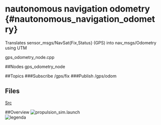 # nautonomous navigation odometry {#nautonomous_navigation_odometry}
Translates sensor_msgs/NavSat{Fix,Status} (GPS) into nav_msgs/Odometry using UTM

gps_odometry_node.cpp

##Nodes
gps_odometry_node

##Topics
###Subscribe
/gps/fix
###Publish
/gps/odom

## Files
[Src](dir_f0786d731d6caa33f02f75acf685d0f7.html)

##Overview
![propulsion_sim.launch](../images/launch_coenhaven_gps_odometry.png)
<br />
![legenda](../images/legenda.png)
